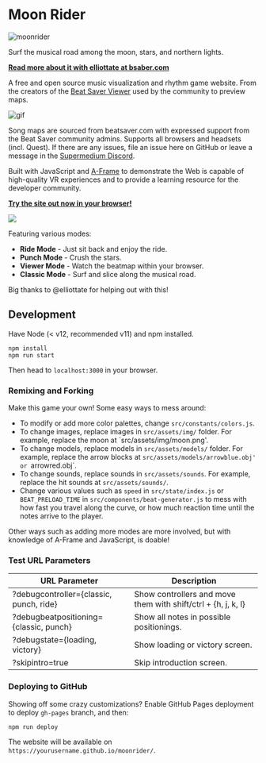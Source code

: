 # Moon Rider

![moonrider](https://user-images.githubusercontent.com/674727/54646629-e91dc600-4a5c-11e9-8a6e-91e77f28523d.jpg)

Surf the musical road among the moon, stars, and northern lights.

**[Read more about it with elliottate at bsaber.com](https://bsaber.com/moonrider/)**

A free and open source music visualization and rhythm game website. From the
creators of the [Beat Saver Viewer](https://supermedium.com/beatsaver-viewer)
used by the community to preview maps.

![gif](https://user-images.githubusercontent.com/674727/58050249-ab442900-7b03-11e9-8763-913d42a26708.gif)

Song maps are sourced from beatsaver.com with expressed support from the Beat
Saver community admins. Supports all browsers and headsets (incl. Quest). If
there are any issues, file an issue here on GitHub or leave a
message in the [Supermedium Discord](https://supermedium.com/discord).

Built with JavaScript and [A-Frame](https://aframe.io) to demonstrate the Web
is capable of high-quality VR experiences and to provide a learning resource
for the developer community.

[**Try the site out now in your browser!**](https://supermedium.com/moonrider/)

![](https://user-images.githubusercontent.com/674727/58050969-b8621780-7b05-11e9-9494-1db7cee9f69b.jpeg)

Featuring various modes:

- **Ride Mode** - Just sit back and enjoy the ride.
- **Punch Mode** - Crush the stars.
- **Viewer Mode** - Watch the beatmap within your browser.
- **Classic Mode** - Surf and slice along the musical road.

Big thanks to @elliottate for helping out with this!

## Development

Have Node (< v12, recommended v11) and npm installed.

```
npm install
npm run start
```

Then head to `localhost:3000` in your browser.

### Remixing and Forking

Make this game your own! Some easy ways to mess around:

- To modify or add more color palettes, change `src/constants/colors.js`.
- To change images, replace images in `src/assets/img/` folder. For example,
  replace the moon at `src/assets/img/moon.png'.
- To change models, replace models in `src/assets/models/` folder. For example,
  replace the arrow blocks at `src/assets/models/arrowblue.obj' or
  `arrowred.obj`.
- To change sounds, replace sounds in `src/assets/sounds`. For example, replace
  the hit sounds at `src/assets/sounds/`.
- Change various values such as `speed` in `src/state/index.js` or
  `BEAT_PRELOAD_TIME` in `src/components/beat-generator.js` to mess with how
  fast you travel along the curve, or how much reaction time until the notes
  arrive to the player.

Other ways such as adding more modes are more involved, but with knowledge of
A-Frame and JavaScript, is doable!

### Test URL Parameters

| URL Parameter                           | Description                                                   |
|-----------------------------------------|---------------------------------------------------------------|
| ?debugcontroller={classic, punch, ride} | Show controllers and move them with shift/ctrl + {h, j, k, l} |
| ?debugbeatpositioning={classic, punch}  | Show all notes in possible positionings.                      |
| ?debugstate={loading, victory}          | Show loading or victory screen.                               |
| ?skipintro=true                         | Skip introduction screen.                                     |

### Deploying to GitHub

Showing off some crazy customizations? Enable GitHub Pages deployment to deploy
`gh-pages` branch, and then:

```
npm run deploy
```

The website will be available on `https://yourusername.github.io/moonrider/`.
